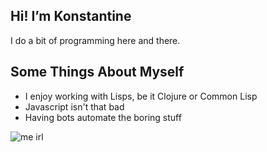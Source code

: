 ## Hi! I’m Konstantine
I do a bit of programming here and there.

## Some Things About Myself
- I enjoy working with Lisps, be it Clojure or Common Lisp
- Javascript isn't that bad
- Having bots automate the boring stuff

![me irl](https://media4.giphy.com/media/v1.Y2lkPTc5MGI3NjExbTZkbmp3aG1remVyZWNoeDFpampoaG4zcGE3bzRzZGU1aTBzdW81ZSZlcD12MV9pbnRlcm5hbF9naWZfYnlfaWQmY3Q9Zw/UWX7GIVSsMNox2BpDM/giphy.gif)

